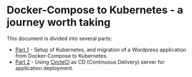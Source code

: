 # Docker-Compose to Kubernetes - a journey worth taking

This document is divided into several parts:
* [Part 1](Migration-Part-1.md) - Setup of Kubernetes, and migration of a Wordpress application from Docker-Compose to Kubernetes.
* [Part 2](Migration-Part-2.md) - Using [CircleCI](https://circleci.com/) as CD (Continuous Delivery) server for application deployment. 

